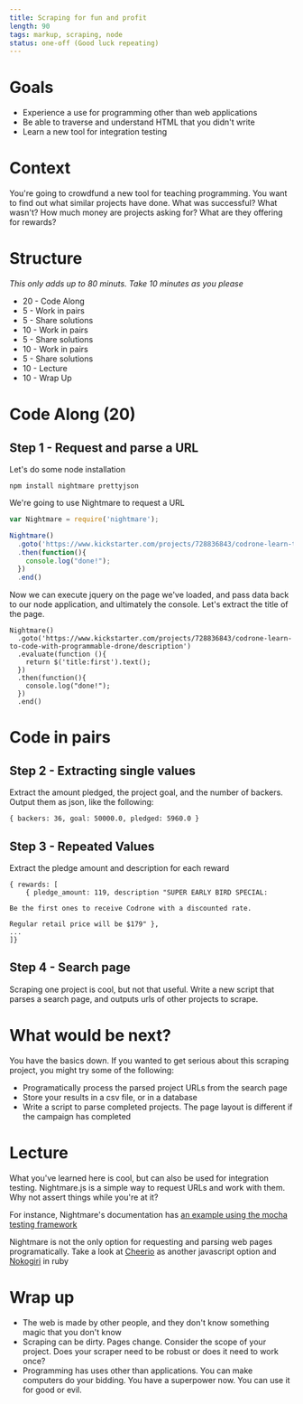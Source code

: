 ```yaml
---
title: Scraping for fun and profit
length: 90
tags: markup, scraping, node
status: one-off (Good luck repeating)
---
```

# Goals
- Experience a use for programming other than web applications
- Be able to traverse and understand HTML that you didn't write
- Learn a new tool for integration testing
# Context
You're going to crowdfund a new tool for teaching programming. You want to find out what similar projects have done. What was successful? What wasn't? How much money are projects asking for? What are they offering for rewards?
# Structure
*This only adds up to 80 minuts. Take 10 minutes as you please*
- 20 - Code Along
- 5 - Work in pairs
- 5 - Share solutions
- 10 - Work in pairs
- 5 - Share solutions
- 10 - Work in pairs
- 5 - Share solutions
- 10 - Lecture
- 10 - Wrap Up
# Code Along (20)
## Step 1 - Request and parse a URL
Let's do some node installation
```
npm install nightmare prettyjson
```
We're going to use Nightmare to request a URL
``` project.js
var Nightmare = require('nightmare');

Nightmare()
  .goto('https://www.kickstarter.com/projects/728836843/codrone-learn-to-code-with-programmable-drone/description')
  .then(function(){
    console.log("done!");
  })
  .end()
```
Now we can execute jquery on the page we've loaded, and pass data back to our node application, and ultimately the console. Let's extract the title of the page.
```
Nightmare()
  .goto('https://www.kickstarter.com/projects/728836843/codrone-learn-to-code-with-programmable-drone/description')
  .evaluate(function (){
    return $('title:first').text();
  })
  .then(function(){
    console.log("done!");
  })
  .end()
```
# Code in pairs
## Step 2 - Extracting single values
Extract the amount pledged, the project goal, and the number of backers. Output them as json, like the following:
```
{ backers: 36, goal: 50000.0, pledged: 5960.0 }
```
## Step 3 - Repeated Values
Extract the pledge amount and description for each reward
```
{ rewards: [
    { pledge_amount: 119, description "SUPER EARLY BIRD SPECIAL:

Be the first ones to receive Codrone with a discounted rate.

Regular retail price will be $179" },
...
]}
```
## Step 4 - Search page

Scraping one project is cool, but not that useful. Write a new script that parses a search page, and outputs urls of other projects to scrape.

# What would be next?
You have the basics down. If you wanted to get serious about this scraping project, you might try some of the following:
- Programatically process the parsed project URLs from the search page
- Store your results in a csv file, or in a database
- Write a script to parse completed projects. The page layout is different if the campaign has completed

# Lecture
What you've learned here is cool, but can also be used for integration testing. Nightmare.js is a simple way to request URLs and work with them. Why not assert things while you're at it?

For instance, Nightmare's documentation has [an example using the mocha testing framework](https://github.com/segmentio/nightmare#examples)

Nightmare is not the only option for requesting and parsing web pages programatically. Take a look at [Cheerio](https://github.com/cheeriojs/cheerio) as another javascript option and [Nokogiri](https://github.com/sparklemotion/nokogiri) in ruby
# Wrap up
- The web is made by other people, and they don't know something magic that you don't know
- Scraping can be dirty. Pages change. Consider the scope of your project. Does your scraper need to be robust or does it need to work once?
- Programming has uses other than applications. You can make computers do your bidding. You have a superpower now. You can use it for good or evil.